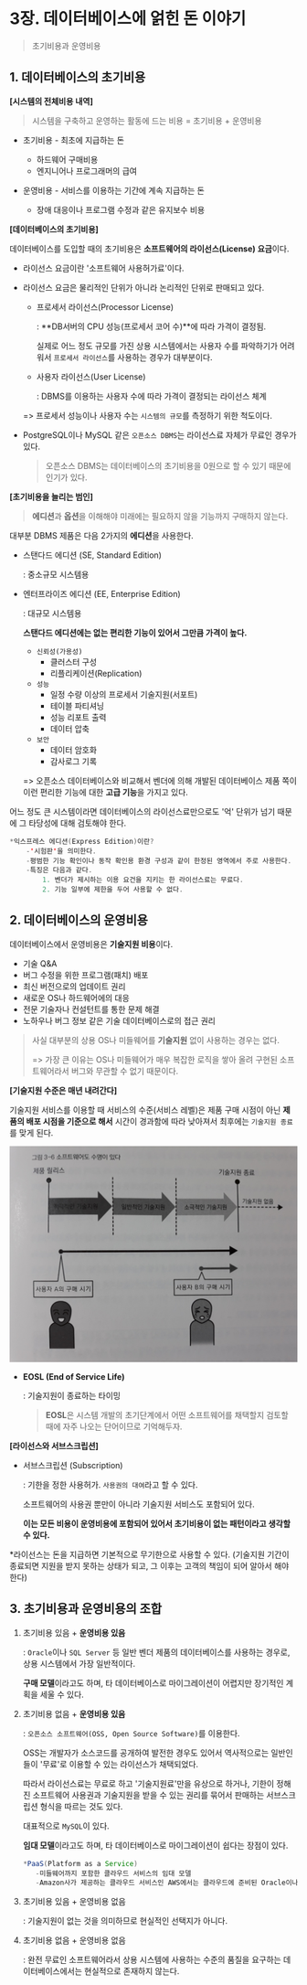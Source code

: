 # 3장. 데이터베이스에 얽힌 돈 이야기

> 초기비용과 운영비용

## 1. 데이터베이스의 초기비용

**[시스템의 전체비용 내역]**

> 시스템을 구축하고 운영하는 활동에 드는 비용 = 초기비용 + 운영비용

- 초기비용 - 최초에 지급하는 돈

  - 하드웨어 구매비용
  - 엔지니어나 프로그래머의 급여

- 운영비용 - 서비스를 이용하는 기간에 계속 지급하는 돈

  - 장애 대응이나 프로그램 수정과 같은 유지보수 비용

**[데이터베이스의 초기비용]**

데이터베이스를 도입할 때의 초기비용은 **소프트웨어의 라이선스(License) 요금**이다.

- 라이선스 요금이란 '소프트웨어 사용허가료'이다.

- 라이선스 요금은 물리적인 단위가 아니라 논리적인 단위로 판매되고 있다.

  - 프로세서 라이선스(Processor License)

    : **DB서버의 CPU 성능(프로세서 코어 수)**에 따라 가격이 결정됨.

    실제로 어느 정도 규모를 가진 상용 시스템에서는 사용자 수를 파악하기가 어려워서 `프로세서 라이선스`를 사용하는 경우가 대부분이다.

  - 사용자 라이선스(User License)

    : DBMS를 이용하는 사용자 수에 따라 가격이 결정되는 라이선스 체계

  => 프로세서 성능이나 사용자 수는 `시스템의 규모`를 측정하기 위한 척도이다.

- PostgreSQL이나 MySQL 같은 `오픈소스 DBMS`는 라이선스료 자체가 무료인 경우가 있다.

  > 오픈소스 DBMS는 데이터베이스의 초기비용을 0원으로 할 수 있기 때문에 인기가 있다.

**[초기비용을 늘리는 범인]**

> **에디션**과 **옵션**을 이해해야 미래에는 필요하지 않을 기능까지 구매하지 않는다.

대부분 DBMS 제품은 다음 2가지의 **에디션**을 사용한다.

- 스탠다드 에디션 (SE, Standard Edition)

  : 중소규모 시스템용

- 엔터프라이즈 에디션 (EE, Enterprise Edition)

  : 대규모 시스템용

  **스탠다드 에디션에는 없는 편리한 기능이 있어서 그만큼 가격이 높다.**

  - `신뢰성(가용성)`
    - 클러스터 구성
    - 리플리케이션(Replication)
  - `성능`
    - 일정 수량 이상의 프로세서 기술지원(서포트)
    - 테이블 파티셔닝
    - 성능 리포트 출력
    - 데이터 압축
  - `보안`
    - 데이터 암호화
    - 감사로그 기록

  => 오픈소스 데이터베이스와 비교해서 벤더에 의해 개발된 데이터베이스 제품 쪽이 이런 편리한 기능에 대한 **고급 기능**을 가지고 있다.

어느 정도 큰 시스템이라면 데이터베이스의 라이선스료만으로도 '억' 단위가 넘기 때문에 그 타당성에 대해 검토해야 한다.

``` java
*익스프레스 에디션(Express Edition)이란?
    -'시험판'을 의미한다.
    -평범한 기능 확인이나 동작 확인용 환경 구성과 같이 한정된 영역에서 주로 사용한다.
    -특징은 다음과 같다.
    	1. 벤더가 제시하는 이용 요건을 지키는 한 라이선스료는 무료다.
    	2. 기능 일부에 제한을 두어 사용할 수 없다.
```



## 2. 데이터베이스의 운영비용

데이터베이스에서 운영비용은 **기술지원 비용**이다.

- 기술 Q&A
- 버그 수정을 위한 프로그램(패치) 배포
- 최신 버전으로의 업데이트 권리
- 새로운 OS나 하드웨어에의 대응
- 전문 기술자나 컨설턴트를 통한 문제 해결
- 노하우나 버그 정보 같은 기술 데이터베이스로의 접근 권리

> 사실 대부분의 상용 OS나 미들웨어를 **기술지원** 없이 사용하는 경우는 없다.
>
> => 가장 큰 이유는 OS나 미들웨어가 매우 복잡한 로직을 쌓아 올려 구현된 소프트웨어라서 버그와 무관할 수 없기 때문이다.

**[기술지원 수준은 매년 내려간다]**

기술지원 서비스를 이용할 때 서비스의 수준(서비스 레벨)은 제품 구매 시점이 아닌 **제품의 배포 시점을 기준으로 해서** 시간이 경과함에 따라 낮아져서 최후에는 `기술지원 종료`를 맞게 된다.

<img src="images/03_EOSL.jpg" style="zoom:50%;" />

- **EOSL (End of Service Life)**

  : 기술지원이 종료하는 타이밍

  > **EOSL**은 시스템 개발의 초기단계에서 어떤 소프트웨어를 채택할지 검토할 때에 자주 나오는 단어이므로 기억해두자.

**[라이선스와 서브스크립션]**

- 서브스크립션 (Subscription)

  : 기한을 정한 사용허가. `사용권의 대여`라고 할 수 있다.

  소프트웨어의 사용권 뿐만이 아니라 기술지원 서비스도 포함되어 있다.

  **이는 모든 비용이 운영비용에 포함되어 있어서 초기비용이 없는 패턴이라고 생각할 수 있다.**


*라이선스는 돈을 지급하면 기본적으로 무기한으로 사용할 수 있다. (기술지원 기간이 종료되면 지원을 받지 못하는 상태가 되고, 그 이후는 고객의 책임이 되어 알아서 해야 한다)



## 3. 초기비용과 운영비용의 조합

1. 초기비용 있음 + **운영비용 있음**

   : `Oracle`이나 `SQL Server` 등 일반 벤더 제품의 데이터베이스를 사용하는 경우로, 상용 시스템에서 가장 일반적이다.

   **구매 모델**이라고도 하며, 타 데이터베이스로 마이그레이션이 어렵지만 장기적인 계획을 세울 수 있다.

2. 초기비용 없음 + **운영비용 있음**

   : `오픈소스 소프트웨어(OSS, Open Source Software)`를 이용한다.

   OSS는 개발자가 소스코드를 공개하여 발전한 경우도 있어서 역사적으로는 일반인들이 '무료'로 이용할 수 있는 라이선스가 채택되었다.

   따라서 라이선스료는 무료로 하고 '기술지원료'만을 유상으로 하거나, 기한이 정해진 소프트웨어 사용권과 기술지원을 받을 수 있는 권리를 묶어서 판매하는 서브스크립션 형식을 따르는 것도 있다.

   대표적으로 `MySQL`이 있다.

   **임대 모델**이라고도 하며, 타 데이터베이스로 마이그레이션이 쉽다는 장점이 있다.

   ``` java
   *PaaS(Platform as a Service)
      -미들웨어까지 포함한 클라우드 서비스의 임대 모델
      -Amazon사가 제공하는 클라우드 서비스인 AWS에서는 클라우드에 준비된 Oracle이나 MySQL을 이용할 수 있는 서비스가 제공된다.
   ```

3. 초기비용 있음 + 운영비용 없음

   : 기술지원이 없는 것을 의미하므로 현실적인 선택지가 아니다.

4. 초기비용 없음 + 운영비용 없음

   : 완전 무료인 소프트웨어라서 상용 시스템에 사용하는 수준의 품질을 요구하는 데이터베이스에서는 현실적으로 존재하지 않는다.


